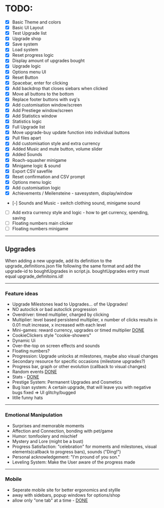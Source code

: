# TODO:

- [x] Basic Theme and colors
- [x] Basic UI Layout
- [x] Test Upgrade list
- [x] Upgrade shop
- [x] Save system
- [x] Load system
- [x] Reset progress logic
- [x] Display amount of upgrades bought
- [x] Upgrade logic
- [x] Options menu UI
- [x] Reset Button
- [x] Spacebar, enter for clicking
- [x] <a id="d1"></a>Add backdrop that closes siebars when clicked
- [x] Move all buttons to the bottom
- [x] Replace footer buttons with svg's
- [x] Add customisation window/screen
- [x] Add Prestiege window/screen
- [x] <a id="d2"></a>Add Statistics window
- [x] Statistics logic
- [x] Full Upgrade list
- [x] Move upgrade-buy update function into individual buttons
- [x] Pull files apart
- [x] Add customisation style and extra currency
- [x] Added Music and mute button, volume slider
- [x] Added Sounds
- [x] <a id="d3"></a>Roach-squasher minigame
- [x] Minigame logic & sound
- [x] Export CSV savefile
- [x] Reset confirmation and CSV prompt
- [x] Options menu logic
- [x] Add customisation logic
- [x] Achievements / Meilensteine - savesystem, display/window
- [-] Sounds and Music - switch clothing sound, minigame sound
- [ ] Add extra currency style and logic - how to get currency, spending, saving
- [ ] Floating numbers main clicker
- [ ] Floating numbers minigame

---

## Upgrades

When adding a new upgrade, add its definition to the upgrade_definitions.json file following the same format and add the upgrade-id to boughtUpgrades in script.js. boughtUpgrades entry must equal upgrade_definitoins.id!

---

### Feature ideas

- Upgrade Milestones lead to Upgrades... of the Upgrades!
- NO autoclick or bad autoclick progression
- Overdriver: timed multiplier, charged by clicking
- Multiplier: level based persistend multiplier, x number of clicks results in 0.01 mult increase, x increased with each level
- Mini-games: reward currency, upgrades or timed multiplier [DONE](#d3)
- CookieClickers style "cookie-showers"
- Dynamic Ui
- Over-the-top on screen effects and sounds
- Floating numbers?
- Progression: Upgrade unlocks at milestones, maybe also visual changes
- Secondary resource for specific occasions (milestone upgrades?)
- Progress bar, graph or other evolution (callback to visual changes)
- Random events [DONE](#d3)
- Stats - [DONE](#d2)
- Prestige System: Permanent Upgrades and Cosmetics
- Bug loan system: A certain upgrade, that will leave you with negative bugs fixed => UI glitchy/bugged
- litlle funny hats

---

### Emotional Manipulation

- Surprises and memorable moments
- Affection and Connection, bonding with pet/game
- Humor: tomfoolery and mischief
- Mystery and Lore (might be a bust)
- Progress Satisfaction: "celebration" for moments and milestones, visual elements(callback to progress bars), sounds ("Ding!")
- Personal acknowledgement: "I'm pround of you son."
- Leveling System: Make the User aware of the progress made

---

### Mobile

- Seperate mobile site for better ergonomics and styllle
- away with sidebars, popup windows for options/shop
- allow only "one tab" at a time - [DONE](#d1)
